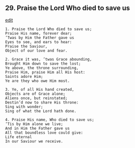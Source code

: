
## 29.  Praise the Lord Who died to save us
[edit](https://docs.google.com/document/d/19-YaypsHnhBdM1NByiNx8C_H1_LQJFOO/edit?mode=html)



    1. Praise the Lord Who died to save us;
    Praise His name, forever dear; 
    ’Twas by Him the Father gave us 
    Eyes to see, and ears to hear:
    Praise the Saviour,
    Object of our love and fear.

    2. Grace it was, ’twas Grace abounding,
    Brought Him down to save the lost; 
    Ye above, the throne surrounding, 
    Praise Him, praise Him all His host: 
    Saints adore Him;
    Ye are they who owe Him most.

    3. Ye, of all His hand created,
    Objects are of Grace alone;
    Aliens once, but reinstated;
    Destin’d now to share His throne:
    Sing with wonder;
    Sing of what the Lord hath done.

    4. Praise His name, Who died to save us; 
    ’Tis by Him alone we live;
    And in Him the Father gave us 
    All that boundless love could give:
    Life eternal
    In our Saviour we receive.
